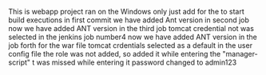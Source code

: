 This is webapp project ran on the Windows only
just add for the to start build executions
in first commit we have added Ant version in second job
now we have added ANT version in the third job
tomcat credential not was selected in the jenkins job number4 
now we have added ANT version in the job forth for the war file
tomcat crdentials selected as a default
in the user config file the role <role rolename="manager-script"/> was not added, so added it
while entering the "manager-script" t was missed while entering it
password changed to admin123

